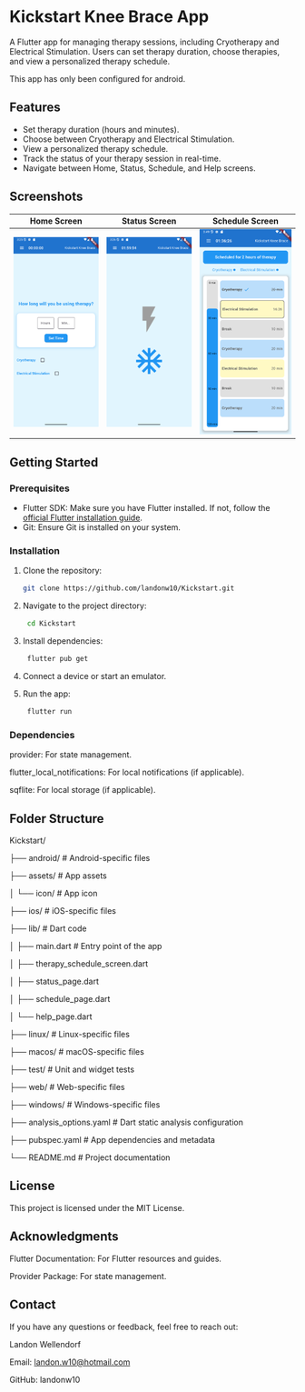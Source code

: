 # Kickstart Knee Brace App

A Flutter app for managing therapy sessions, including Cryotherapy and Electrical Stimulation. Users can set therapy duration, choose therapies, and view a personalized therapy schedule.

This app has only been configured for android.

## Features
- Set therapy duration (hours and minutes).
- Choose between Cryotherapy and Electrical Stimulation.
- View a personalized therapy schedule.
- Track the status of your therapy session in real-time.
- Navigate between Home, Status, Schedule, and Help screens.

## Screenshots
| Home Screen | Status Screen | Schedule Screen |
|-------------|---------------|-----------------|
| ![Home Screen](screenshots/home.png) | ![Status Screen](screenshots/status.png) | ![Schedule Screen](screenshots/schedule.png) |

## Getting Started

### Prerequisites
- Flutter SDK: Make sure you have Flutter installed. If not, follow the [official Flutter installation guide](https://flutter.dev/docs/get-started/install).
- Git: Ensure Git is installed on your system.

### Installation
1. Clone the repository:
   ```bash
   git clone https://github.com/landonw10/Kickstart.git
   
2. Navigate to the project directory:
   ```bash
    cd Kickstart
   
3. Install dependencies:
   ```bash
    flutter pub get
   
4. Connect a device or start an emulator.

5. Run the app:
   ```bash
    flutter run

### Dependencies
provider: For state management.

flutter_local_notifications: For local notifications (if applicable).

sqflite: For local storage (if applicable).

## Folder Structure
Kickstart/

├── android/ # Android-specific files

├── assets/ # App assets

│ └── icon/ # App icon

├── ios/ # iOS-specific files

├── lib/ # Dart code

│ ├── main.dart # Entry point of the app

│ ├── therapy_schedule_screen.dart

│ ├── status_page.dart

│ ├── schedule_page.dart

│ └── help_page.dart

├── linux/ # Linux-specific files

├── macos/ # macOS-specific files

├── test/ # Unit and widget tests

├── web/ # Web-specific files

├── windows/ # Windows-specific files

├── analysis_options.yaml # Dart static analysis configuration

├── pubspec.yaml # App dependencies and metadata

└── README.md # Project documentation


## License
This project is licensed under the MIT License.

## Acknowledgments

Flutter Documentation: For Flutter resources and guides.

Provider Package: For state management.


## Contact
If you have any questions or feedback, feel free to reach out:

Landon Wellendorf

Email: landon.w10@hotmail.com

GitHub: landonw10



